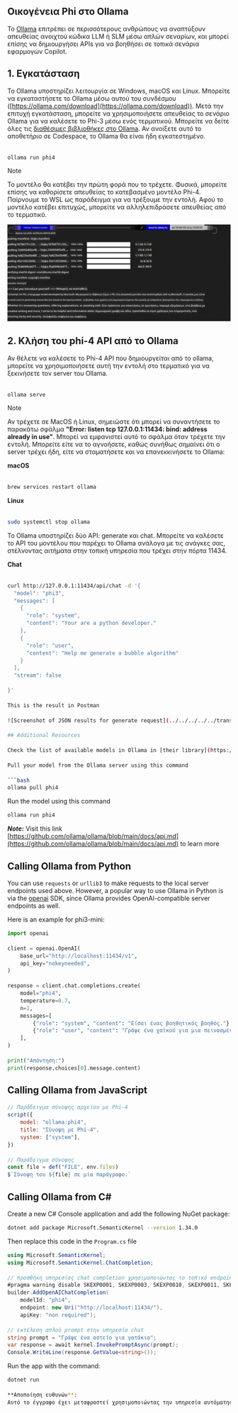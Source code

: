 <!--
CO_OP_TRANSLATOR_METADATA:
{
  "original_hash": "0b38834693bb497f96bf53f0d941f9a1",
  "translation_date": "2025-07-16T19:16:06+00:00",
  "source_file": "md/01.Introduction/02/04.Ollama.md",
  "language_code": "el"
}
-->
## Οικογένεια Phi στο Ollama


Το [Ollama](https://ollama.com) επιτρέπει σε περισσότερους ανθρώπους να αναπτύξουν απευθείας ανοιχτού κώδικα LLM ή SLM μέσω απλών σεναρίων, και μπορεί επίσης να δημιουργήσει APIs για να βοηθήσει σε τοπικά σενάρια εφαρμογών Copilot.

## **1. Εγκατάσταση**

Το Ollama υποστηρίζει λειτουργία σε Windows, macOS και Linux. Μπορείτε να εγκαταστήσετε το Ollama μέσω αυτού του συνδέσμου ([https://ollama.com/download](https://ollama.com/download)). Μετά την επιτυχή εγκατάσταση, μπορείτε να χρησιμοποιήσετε απευθείας το σενάριο Ollama για να καλέσετε το Phi-3 μέσω ενός τερματικού. Μπορείτε να δείτε όλες τις [διαθέσιμες βιβλιοθήκες στο Ollama](https://ollama.com/library). Αν ανοίξετε αυτό το αποθετήριο σε Codespace, το Ollama θα είναι ήδη εγκατεστημένο.

```bash

ollama run phi4

```

> [!NOTE]
> Το μοντέλο θα κατέβει την πρώτη φορά που το τρέχετε. Φυσικά, μπορείτε επίσης να καθορίσετε απευθείας το κατεβασμένο μοντέλο Phi-4. Παίρνουμε το WSL ως παράδειγμα για να τρέξουμε την εντολή. Αφού το μοντέλο κατέβει επιτυχώς, μπορείτε να αλληλεπιδράσετε απευθείας από το τερματικό.

![run](../../../../../translated_images/ollama_run.e9755172b162b381359f8dc8ad0eb1499e13266d833afaf29c47e928d6d7abc5.el.png)

## **2. Κλήση του phi-4 API από το Ollama**

Αν θέλετε να καλέσετε το Phi-4 API που δημιουργείται από το ollama, μπορείτε να χρησιμοποιήσετε αυτή την εντολή στο τερματικό για να ξεκινήσετε τον server του Ollama.

```bash

ollama serve

```

> [!NOTE]
> Αν τρέχετε σε MacOS ή Linux, σημειώστε ότι μπορεί να συναντήσετε το παρακάτω σφάλμα **"Error: listen tcp 127.0.0.1:11434: bind: address already in use"**. Μπορεί να εμφανιστεί αυτό το σφάλμα όταν τρέχετε την εντολή. Μπορείτε είτε να το αγνοήσετε, καθώς συνήθως σημαίνει ότι ο server τρέχει ήδη, είτε να σταματήσετε και να επανεκκινήσετε το Ollama:

**macOS**

```bash

brew services restart ollama

```

**Linux**

```bash

sudo systemctl stop ollama

```

Το Ollama υποστηρίζει δύο API: generate και chat. Μπορείτε να καλέσετε το API του μοντέλου που παρέχει το Ollama ανάλογα με τις ανάγκες σας, στέλνοντας αιτήματα στην τοπική υπηρεσία που τρέχει στην πόρτα 11434.

**Chat**

```bash

curl http://127.0.0.1:11434/api/chat -d '{
  "model": "phi3",
  "messages": [
    {
      "role": "system",
      "content": "Your are a python developer."
    },
    {
      "role": "user",
      "content": "Help me generate a bubble algorithm"
    }
  ],
  "stream": false
  
}'

This is the result in Postman

![Screenshot of JSON results for generate request](../../../../../translated_images/ollama_gen.bda5d4e715366cc9c1cae2956e30bfd55b07b22ca782ef69e680100a9a1fd563.el.png)

## Additional Resources

Check the list of available models in Ollama in [their library](https://ollama.com/library).

Pull your model from the Ollama server using this command

```bash
ollama pull phi4
```

Run the model using this command

```bash
ollama run phi4
```

***Note:*** Visit this link [https://github.com/ollama/ollama/blob/main/docs/api.md](https://github.com/ollama/ollama/blob/main/docs/api.md) to learn more

## Calling Ollama from Python

You can use `requests` or `urllib3` to make requests to the local server endpoints used above. However, a popular way to use Ollama in Python is via the [openai](https://pypi.org/project/openai/) SDK, since Ollama provides OpenAI-compatible server endpoints as well.

Here is an example for phi3-mini:

```python
import openai

client = openai.OpenAI(
    base_url="http://localhost:11434/v1",
    api_key="nokeyneeded",
)

response = client.chat.completions.create(
    model="phi4",
    temperature=0.7,
    n=1,
    messages=[
        {"role": "system", "content": "Είσαι ένας βοηθητικός βοηθός."},
        {"role": "user", "content": "Γράψε ένα χαϊκού για μια πεινασμένη γάτα"},
    ],
)

print("Απάντηση:")
print(response.choices[0].message.content)
```

## Calling Ollama from JavaScript 

```javascript
// Παράδειγμα σύνοψης αρχείου με Phi-4
script({
    model: "ollama:phi4",
    title: "Σύνοψη με Phi-4",
    system: ["system"],
})

// Παράδειγμα σύνοψης
const file = def("FILE", env.files)
$`Σύνοψη του ${file} σε μία παράγραφο.`
```

## Calling Ollama from C#

Create a new C# Console application and add the following NuGet package:

```bash
dotnet add package Microsoft.SemanticKernel --version 1.34.0
```

Then replace this code in the `Program.cs` file

```csharp
using Microsoft.SemanticKernel;
using Microsoft.SemanticKernel.ChatCompletion;

// προσθήκη υπηρεσίας chat completion χρησιμοποιώντας το τοπικό endpoint του ollama server
#pragma warning disable SKEXP0001, SKEXP0003, SKEXP0010, SKEXP0011, SKEXP0050, SKEXP0052
builder.AddOpenAIChatCompletion(
    modelId: "phi4",
    endpoint: new Uri("http://localhost:11434/"),
    apiKey: "non required");

// εκτέλεση απλού prompt στην υπηρεσία chat
string prompt = "Γράψε ένα αστείο για γατάκια";
var response = await kernel.InvokePromptAsync(prompt);
Console.WriteLine(response.GetValue<string>());
```

Run the app with the command:

```bash
dotnet run

**Αποποίηση ευθυνών**:  
Αυτό το έγγραφο έχει μεταφραστεί χρησιμοποιώντας την υπηρεσία αυτόματης μετάφρασης AI [Co-op Translator](https://github.com/Azure/co-op-translator). Παρόλο που επιδιώκουμε την ακρίβεια, παρακαλούμε να έχετε υπόψη ότι οι αυτόματες μεταφράσεις ενδέχεται να περιέχουν λάθη ή ανακρίβειες. Το πρωτότυπο έγγραφο στη γλώσσα του θεωρείται η αυθεντική πηγή. Για κρίσιμες πληροφορίες, συνιστάται επαγγελματική ανθρώπινη μετάφραση. Δεν φέρουμε ευθύνη για τυχόν παρεξηγήσεις ή λανθασμένες ερμηνείες που προκύπτουν από τη χρήση αυτής της μετάφρασης.